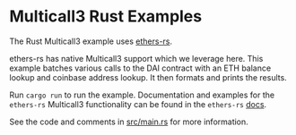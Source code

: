 # Multicall3 Rust Examples

The Rust Multicall3 example uses [ethers-rs](https://github.com/gakonst/ethers-rs).

ethers-rs has native Multicall3 support which we leverage here.
This example batches various calls to the DAI contract with an ETH balance lookup and coinbase address lookup.
It then formats and prints the results.

Run `cargo run` to run the example.
Documentation and examples for the `ethers-rs` Multicall3 functionality can be found in the `ethers-rs` [docs](https://docs.rs/ethers/2.0.4/ethers/contract/struct.Multicall.html).

See the code and comments in [src/main.rs](./src/main.rs) for more information.
